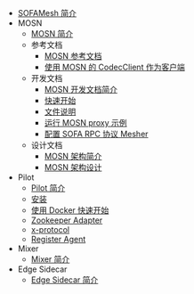 - [SOFAMesh 简介](./Home.md)
- MOSN
  * [MOSN 简介](./mosn/README.md)
  * 参考文档
    * [MOSN 参考文档](./mosn/reference/README.md)
    * [使用 MOSN 的 CodecClient 作为客户端](./mosn/reference/HowtoUseMosnAsClient.md)
  * 开发文档
    * [MOSN 开发文档简介](./mosn/develop/README.md)
    * [快速开始](./mosn/develop/quickstart.md)
    * [文件说明](./mosn/develop/testandsamples/RunMosnTests.md)
    * [运行 MOSN proxy 示例](./mosn/develop/testandsamples/RunMosnHttpProxy.md)
    * [配置 SOFA RPC 协议 Mesher](./mosn/develop/testandsamples/RunMosnSofaProxy.md)
  * 设计文档
    * [MOSN 架构简介](./mosn/design/README.md)
    * [MOSN 架构设计](./mosn/design/architecture.md)
- Pilot
  * [Pilot 简介](./pilot/README.md)
  * [安装](./pilot/setup/zookeeper/installation.md)
  * [使用 Docker 快速开始](./pilot/setup/zookeeper/quick_start_docker.md)
  * [Zookeeper Adapter](./pilot/zookeeper-adapter.md)
  * [x-protocol](./pilot/x-protocol.md)
  * [Register Agent](./pilot/register-agent.md)
- Mixer
  * [Mixer 简介](./mixer/README.md)
- Edge Sidecar
  * [Edge Sidecar 简介](./edge/README.md)